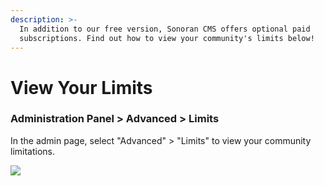 ```yaml
---
description: >-
  In addition to our free version, Sonoran CMS offers optional paid
  subscriptions. Find out how to view your community's limits below!
---
```


# View Your Limits

### Administration Panel > Advanced > Limits

In the admin page, select "Advanced" > "Limits" to view your community limitations.

![](https://i.imgur.com/epxB8oK.png)
